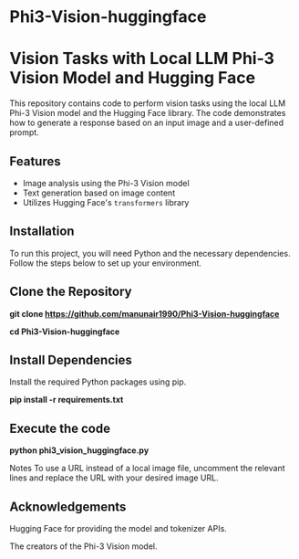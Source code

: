 # Phi3-Vision-huggingface

# Vision Tasks with Local LLM Phi-3 Vision Model and Hugging Face

This repository contains code to perform vision tasks using the local LLM Phi-3 Vision model and the Hugging Face library. The code demonstrates how to generate a response based on an input image and a user-defined prompt.

## Features

- Image analysis using the Phi-3 Vision model
- Text generation based on image content
- Utilizes Hugging Face's `transformers` library

## Installation

To run this project, you will need Python and the necessary dependencies. Follow the steps below to set up your environment.

## Clone the Repository

**git clone https://github.com/manunair1990/Phi3-Vision-huggingface**

**cd Phi3-Vision-huggingface**

## Install Dependencies

Install the required Python packages using pip.

**pip install -r requirements.txt**

## Execute the code

**python phi3_vision_huggingface.py**

Notes
To use a URL instead of a local image file, uncomment the relevant lines and replace the URL with your desired image URL.

## Acknowledgements

Hugging Face for providing the model and tokenizer APIs.

The creators of the Phi-3 Vision model.
